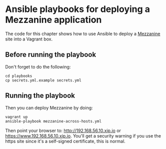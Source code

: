 # Ansible playbooks for deploying a Mezzanine application

The code for this chapter shows how to use Ansible to deploy a
[Mezzanine][1] site into a Vagrant box.

## Before running the playbook

Don't forget to do the following:

    cd playbooks
    cp secrets.yml.example secrets.yml

## Running the playbook

Then you can deploy Mezzanine by doing:

    vagrant up
    ansible-playbook mezzanine-across-hosts.yml


Then point your browser to: <http://192.168.56.10.xip.io> or
<https://www.192.168.56.10.xip.io>. You'll get a security warning if you use the
https site since it's a self-signed certificate, this is normal.

[1]: http://mezzanine.jupo.org
